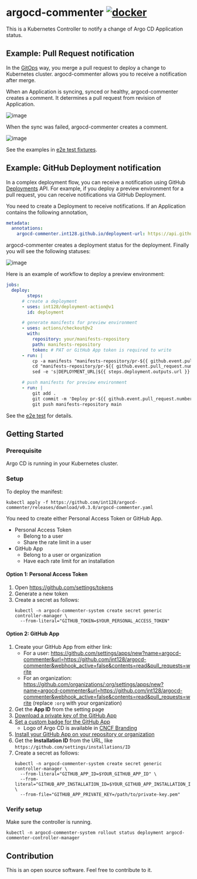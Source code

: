 # argocd-commenter [![docker](https://github.com/int128/argocd-commenter/actions/workflows/docker.yaml/badge.svg)](https://github.com/int128/argocd-commenter/actions/workflows/docker.yaml)

This is a Kubernetes Controller to notify a change of Argo CD Application status.


## Example: Pull Request notification

In the [GitOps](https://www.weave.works/technologies/gitops/) way, you merge a pull request to deploy a change to Kubernetes cluster.
argocd-commenter allows you to receive a notification after merge.

When an Application is syncing, synced or healthy, argocd-commenter creates a comment.
It determines a pull request from revision of Application.

![image](https://user-images.githubusercontent.com/321266/139166345-8edd77cb-319a-43df-b09a-40c18de74716.png)

When the sync was failed, argocd-commenter creates a comment.

![image](https://user-images.githubusercontent.com/321266/139166379-78b431b0-4439-4c86-9280-566424501ac4.png)

See the examples in [e2e test fixtures](https://github.com/int128/argocd-commenter-e2e-test/pulls?q=is%3Apr+is%3Aclosed).


## Example: GitHub Deployment notification

In a complex deployment flow, you can receive a notification using GitHub [Deployments](https://docs.github.com/en/rest/reference/repos#deployments) API.
For example, if you deploy a preview environment for a pull request, you can receive notifications via GitHub Deployment.

You need to create a Deployment to receive notifications.
If an Application contains the following annotation,

```yaml
metadata:
  annotations:
    argocd-commenter.int128.github.io/deployment-url: https://api.github.com/repos/OWNER/REPO/deployments/ID
```

argocd-commenter creates a deployment status for the deployment.
Finally you will see the following statuses:

![image](https://user-images.githubusercontent.com/321266/139166278-e74f6d1b-c722-430f-850c-2f7135e251d6.png)

Here is an example of workflow to deploy a preview environment:

```yaml
jobs:
  deploy:
        steps:
      # create a deployment
      - uses: int128/deployment-action@v1
        id: deployment

      # generate manifests for preview environment
      - uses: actions/checkout@v2
        with:
          repository: your/manifests-repository
          path: manifests-repository
          token: # PAT or GitHub App token is required to write
      - run: |
          cp -a manifests "manifests-repository/pr-${{ github.event.pull_request.number }}"
          cd "manifests-repository/pr-${{ github.event.pull_request.number }}"
          sed -e 's|DEPLOYMENT_URL|${{ steps.deployment.outputs.url }}|g' applications/*.yaml

      # push manifests for preview environment
      - run: |
          git add .
          git commit -m 'Deploy pr-${{ github.event.pull_request.number }}'
          git push manifests-repository main
```

See the [e2e test](https://github.com/int128/argocd-commenter/blob/master/.github/workflows/docker.yaml) for details.


## Getting Started

### Prerequisite

Argo CD is running in your Kubernetes cluster.


### Setup

To deploy the manifest:

```shell
kubectl apply -f https://github.com/int128/argocd-commenter/releases/download/v0.3.0/argocd-commenter.yaml
```

You need to create either Personal Access Token or GitHub App.

- Personal Access Token
    - Belong to a user
    - Share the rate limit in a user
- GitHub App
    - Belong to a user or organization
    - Have each rate limit for an installation

#### Option 1: Personal Access Token

1. Open https://github.com/settings/tokens
1. Generate a new token
1. Create a secret as follows:
    ```shell
    kubectl -n argocd-commenter-system create secret generic controller-manager \
      --from-literal="GITHUB_TOKEN=$YOUR_PERSONAL_ACCESS_TOKEN"
    ```

#### Option 2: GitHub App

1. Create your GitHub App from either link:
    - For a user: https://github.com/settings/apps/new?name=argocd-commenter&url=https://github.com/int128/argocd-commenter&webhook_active=false&contents=read&pull_requests=write
    - For an organization: https://github.com/organizations/:org/settings/apps/new?name=argocd-commenter&url=https://github.com/int128/argocd-commenter&webhook_active=false&contents=read&pull_requests=write (replace `:org` with your organization)
1. Get the **App ID** from the setting page
1. [Download a private key of the GitHub App](https://docs.github.com/en/developers/apps/authenticating-with-github-apps)
1. [Set a custom badge for the GitHub App](https://docs.github.com/en/developers/apps/creating-a-custom-badge-for-your-github-app)
    - Logo of Argo CD is available in [CNCF Branding](https://cncf-branding.netlify.app/projects/argo/)
1. [Install your GitHub App on your repository or organization](https://docs.github.com/en/developers/apps/installing-github-apps)
1. Get the **Installation ID** from the URL, like `https://github.com/settings/installations/ID`
1. Create a secret as follows:
    ```shell
    kubectl -n argocd-commenter-system create secret generic controller-manager \
      --from-literal="GITHUB_APP_ID=$YOUR_GITHUB_APP_ID" \
      --from-literal="GITHUB_APP_INSTALLATION_ID=$YOUR_GITHUB_APP_INSTALLATION_ID" \
      --from-file="GITHUB_APP_PRIVATE_KEY=/path/to/private-key.pem"
    ```


### Verify setup

Make sure the controller is running.

```shell
kubectl -n argocd-commenter-system rollout status deployment argocd-commenter-controller-manager
```


## Contribution

This is an open source software. Feel free to contribute to it.


